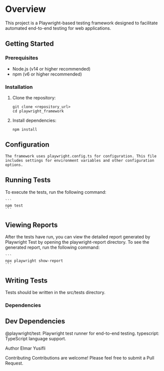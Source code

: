# Overview

This project is a Playwright-based testing framework designed to facilitate automated end-to-end testing for web applications.

## Getting Started

### Prerequisites

- Node.js (v14 or higher recommended)
- npm (v6 or higher recommended)

### Installation

1. Clone the repository:

   ```
   git clone <repository_url>
   cd playwright_framework
   ```

2. Install dependencies:

    ```
    npm install
    ```

## Configuration
    The framework uses playwright.config.ts for configuration. This file includes settings for environment variables and other configuration options.

## Running Tests
To execute the tests, run the following command:

    ```
    npm test
    ```

## Viewing Reports
After the tests have run, you can view the detailed report generated by Playwright Test by opening the playwright-report directory. To see the generated report, run the following command:

    ```
    npx playwright show-report
    ```

## Writing Tests
Tests should be written in the src/tests directory.

### Dependencies
## Dev Dependencies
@playwright/test: Playwright test runner for end-to-end testing.
typescript: TypeScript language support.

Author
Elmar Yusifli

Contributing
Contributions are welcome! Please feel free to submit a Pull Request.